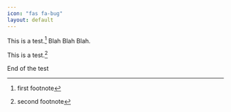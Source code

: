 ```yaml
---
icon: "fas fa-bug"
layout: default
---
```


This is a test.[^1] Blah Blah Blah.

[^1]: first footnote

This is a test.[^2]

[^2]: second footnote

End of the test




<script>
$(document).ready(function() {
    
})

</script>

<style>
.footnote-popup.hidden {
    display: none;
}
</style>